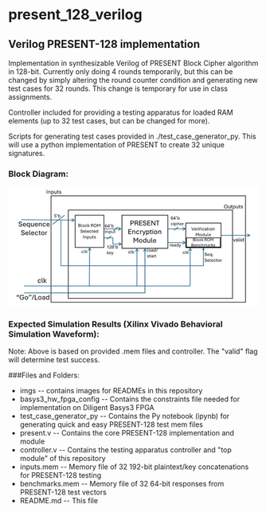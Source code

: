 # present_128_verilog
## Verilog PRESENT-128 implementation

Implementation in synthesizable Verilog of PRESENT Block Cipher algorithm in 128-bit. Currently only doing 4 rounds temporarily, but this can be changed by simply altering the round counter condition and generating new test cases for 32 rounds. This change is temporary for use in class assignments.

Controller included for providing a testing apparatus for loaded RAM elements (up to 32 test cases, but can be changed for more).

Scripts for generating test cases provided in ./test_case_generator_py. This will use a python implementation of PRESENT to create 32 unique signatures.

### Block Diagram:
![Present Block Diagram](./imgs/Block_Diagram.png)

### Expected Simulation Results (Xilinx Vivado Behavioral Simulation Waveform):

Note: Above is based on provided .mem files and controller. The "valid" flag will determine test success.

###Files and Folders:
- imgs -- contains images for READMEs in this repository
- basys3_hw_fpga_config -- Contains the constraints file needed for implementation on Diligent Basys3 FPGA
- test_case_generator_py -- Contains the Py notebook (ipynb) for generating quick and easy PRESENT-128 test mem files
- present.v -- Contains the core PRESENT-128 implementation and module
- controller.v -- Contains the testing apparatus controller and "top module" of this repository
- inputs.mem -- Memory file of 32 192-bit plaintext/key concatenations for PRESENT-128 testing
- benchmarks.mem -- Memory file of 32 64-bit responses from PRESENT-128 test vectors
- README.md -- This file